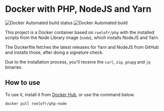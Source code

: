 # Docker with PHP, NodeJS and Yarn

![Docker Automated build status](https://img.shields.io/docker/build/roelofr/php-node.svg)
![Docker Automated build](https://img.shields.io/docker/automated/roelofr/php-node.svg)

This project is a Docker container based on `roelofr/php` with the installed scripts from the Node Library image (`node`), which installs NodeJS and Yarn.

The Dockerfile fetches the latest releases for Yarn and NodeJS from GitHub and installs those, after doing a signature check.

Due to the installation process, you'll receive the `curl`, `zip`, `gnupg` and `jq` binaries.

## How to use

To use it, install it from [Docker Hub](https://hub.docker.com/r/roelofr/php-node/), or use the command below.

```sh
docker pull roelofr/php-node
```

